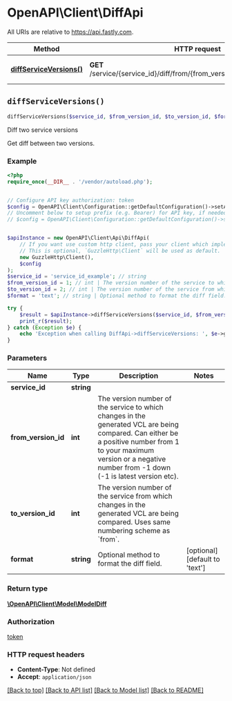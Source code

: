 # OpenAPI\Client\DiffApi

All URIs are relative to https://api.fastly.com.

Method | HTTP request | Description
------------- | ------------- | -------------
[**diffServiceVersions()**](DiffApi.md#diffServiceVersions) | **GET** /service/{service_id}/diff/from/{from_version_id}/to/{to_version_id} | Diff two service versions


## `diffServiceVersions()`

```php
diffServiceVersions($service_id, $from_version_id, $to_version_id, $format): \OpenAPI\Client\Model\ModelDiff
```

Diff two service versions

Get diff between two versions.

### Example

```php
<?php
require_once(__DIR__ . '/vendor/autoload.php');


// Configure API key authorization: token
$config = OpenAPI\Client\Configuration::getDefaultConfiguration()->setApiKey('Fastly-Key', 'YOUR_API_KEY');
// Uncomment below to setup prefix (e.g. Bearer) for API key, if needed
// $config = OpenAPI\Client\Configuration::getDefaultConfiguration()->setApiKeyPrefix('Fastly-Key', 'Bearer');


$apiInstance = new OpenAPI\Client\Api\DiffApi(
    // If you want use custom http client, pass your client which implements `GuzzleHttp\ClientInterface`.
    // This is optional, `GuzzleHttp\Client` will be used as default.
    new GuzzleHttp\Client(),
    $config
);
$service_id = 'service_id_example'; // string
$from_version_id = 1; // int | The version number of the service to which changes in the generated VCL are being compared. Can either be a positive number from 1 to your maximum version or a negative number from -1 down (-1 is latest version etc).
$to_version_id = 2; // int | The version number of the service from which changes in the generated VCL are being compared. Uses same numbering scheme as `from`.
$format = 'text'; // string | Optional method to format the diff field.

try {
    $result = $apiInstance->diffServiceVersions($service_id, $from_version_id, $to_version_id, $format);
    print_r($result);
} catch (Exception $e) {
    echo 'Exception when calling DiffApi->diffServiceVersions: ', $e->getMessage(), PHP_EOL;
}
```

### Parameters

Name | Type | Description  | Notes
------------- | ------------- | ------------- | -------------
 **service_id** | **string**|  |
 **from_version_id** | **int**| The version number of the service to which changes in the generated VCL are being compared. Can either be a positive number from 1 to your maximum version or a negative number from -1 down (-1 is latest version etc). |
 **to_version_id** | **int**| The version number of the service from which changes in the generated VCL are being compared. Uses same numbering scheme as &#x60;from&#x60;. |
 **format** | **string**| Optional method to format the diff field. | [optional] [default to &#39;text&#39;]

### Return type

[**\OpenAPI\Client\Model\ModelDiff**](../Model/ModelDiff.md)

### Authorization

[token](../../README.md#token)

### HTTP request headers

- **Content-Type**: Not defined
- **Accept**: `application/json`

[[Back to top]](#) [[Back to API list]](../../README.md#endpoints)
[[Back to Model list]](../../README.md#models)
[[Back to README]](../../README.md)

